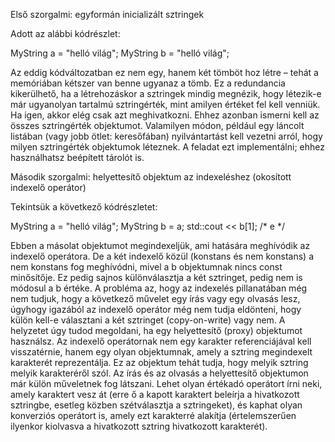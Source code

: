 Első szorgalmi: egyformán inicializált sztringek

Adott az alábbi kódrészlet:

MyString a = "helló világ";
MyString b = "helló világ";

Az eddig kódváltozatban ez nem egy, hanem két tömböt hoz létre – tehát a memóriában kétszer van benne ugyanaz a tömb. Ez a redundancia kikerülhető, ha a létrehozáskor a sztringek mindig megnézik, hogy létezik-e már ugyanolyan tartalmú sztringérték, mint amilyen értéket fel kell venniük. Ha igen, akkor elég csak azt meghivatkozni. Ehhez azonban ismerni kell az összes sztringérték objektumot. Valamilyen módon, például egy láncolt listában (vagy jobb ötlet: keresőfában) nyilvántartást kell vezetni arról, hogy milyen sztringérték objektumok léteznek. A feladat ezt implementálni; ehhez használhatsz beépített tárolót is.

Második szorgalmi: helyettesítő objektum az indexeléshez (okosított indexelő operátor)

Tekintsük a következő kódrészletet:

MyString a = "helló világ";
MyString b = a;
std::cout << b[1];  /* e */

Ebben a másolat objektumot megindexeljük, ami hatására meghívódik az indexelő operátora. De a két indexelő közül (konstans és nem konstans) a nem konstans fog meghívódni, mivel a b objektumnak nincs const minősítője. Ez pedig sajnos különválasztja a két sztringet, pedig nem is módosul a b értéke. A probléma az, hogy az indexelés pillanatában még nem tudjuk, hogy a következő művelet egy írás vagy egy olvasás lesz, úgyhogy igazából az indexelő operátor még nem tudja eldönteni, hogy külön kell-e választani a két sztringet (copy-on-write) vagy nem. A helyzetet úgy tudod megoldani, ha egy helyettesítő (proxy) objektumot használsz. Az indexelő operátornak nem egy karakter referenciájával kell visszatérnie, hanem egy olyan objektumnak, amely a sztring megindexelt karakterét reprezentálja. Ez az objektum tehát tudja, hogy melyik sztring melyik karakteréről szól. Az írás és az olvasás a helyettesítő objektumon már külön műveletnek fog látszani. Lehet olyan értékadó operátort írni neki, amely karaktert vesz át (erre ő a kapott karaktert beleírja a hivatkozott sztringbe, esetleg közben szétválasztja a sztringeket), és kaphat olyan konverziós operátort is, amely ezt karakterré alakítja (értelemszerűen ilyenkor kiolvasva a hivatkozott sztring hivatkozott karakterét).
